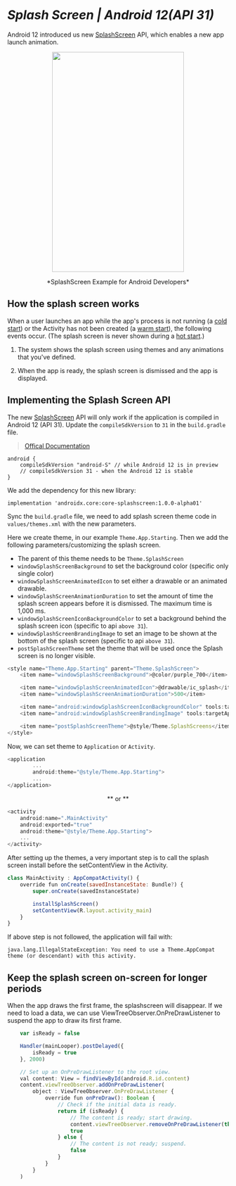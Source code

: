 # _Splash Screen | Android 12(API 31)_

Android 12 introduced us new [SplashScreen](https://developer.android.com/reference/android/window/SplashScreen) API, which enables a new app launch animation.

<p align="center">
  <img width="300" height="500" src="https://developer.android.com/about/versions/12/images/splash-screen-gmail-example.gif">
</p>
<p align="center">
*SplashScreen Example for Android Developers*
</p>

## How the splash screen works
When a user launches an app while the app's process is not running (a [cold start](https://developer.android.com/topic/performance/vitals/launch-time#cold)) or the Activity has not been created (a [warm start](https://developer.android.com/topic/performance/vitals/launch-time#warm)), the following events occur. (The splash screen is never shown during a [hot start](https://developer.android.com/topic/performance/vitals/launch-time#hot).)

1. The system shows the splash screen using themes and any animations that you've defined.

2. When the app is ready, the splash screen is dismissed and the app is displayed.

## Implementing the Splash Screen API
The new [SplashScreen](https://developer.android.com/reference/android/window/SplashScreen) API will only work if the application is compiled in Android 12 (API 31). Update the ``` compileSdkVersion ``` to ``` 31 ``` in the ``` build.gradle ``` file.
>  [Offical Documentation](https://developer.android.com/about/versions/12/features/splash-screen#customize-animation)

```
android {
    compileSdkVersion "android-S" // while Android 12 is in preview
    // compileSdkVersion 31 - when the Android 12 is stable
}
```
We add the dependency for this new library:
```
implementation 'androidx.core:core-splashscreen:1.0.0-alpha01'
```
Sync the ``` build.gradle ``` file, we need to add splash screen theme code in ``` values/themes.xml ``` with the new parameters.

Here we create theme, in our example ``` Theme.App.Starting ```. Then we add the following parameters/customizing the splash screen.

- The parent of this theme needs to be ``` Theme.SplashScreen ```
- ``` windowSplashScreenBackground ``` to set the background color (specific only single color)
- ``` windowSplashScreenAnimatedIcon ``` to set either a drawable or an animated drawable.
- ``` windowSplashScreenAnimationDuration ``` to set the amount of time the splash screen appears before it is dismissed. The maximum time is 1,000 ms.
- ``` windowSplashScreenIconBackgroundColor ``` to set a background behind the splash screen icon (specific to api ``` above 31 ```).
- ``` windowSplashScreenBrandingImage ``` to set an image to be shown at the bottom of the splash screen (specific to api ``` above 31 ```).
- ``` postSplashScreenTheme ``` set the theme that will be used once the Splash screen is no longer visible.

```js
<style name="Theme.App.Starting" parent="Theme.SplashScreen">
    <item name="windowSplashScreenBackground">@color/purple_700</item>

    <item name="windowSplashScreenAnimatedIcon">@drawable/ic_splash</item>
    <item name="windowSplashScreenAnimationDuration">500</item>

    <item name="android:windowSplashScreenIconBackgroundColor" tools:targetApi="31">@color/teal_700</item>
    <item name="android:windowSplashScreenBrandingImage" tools:targetApi="31">@drawable/ic_branding</item>

    <item name="postSplashScreenTheme">@style/Theme.SplashScreens</item>
</style>
```

Now, we can set theme to ``` Application ``` or ``` Activity ```.
```js
<application
        ...
        android:theme="@style/Theme.App.Starting">
        ...
</application>
```

<p align="center">
** or **
</p>

```js
<activity
    android:name=".MainActivity"
    android:exported="true"
    android:theme="@style/Theme.App.Starting">
    ...
</activity>
```

After setting up the themes, a very important step is to call the splash screen install before the setContentView in the Activity.
```js
class MainActivity : AppCompatActivity() {
    override fun onCreate(savedInstanceState: Bundle?) {
        super.onCreate(savedInstanceState)

        installSplashScreen()
        setContentView(R.layout.activity_main)
    }
}
```

If above step is not followed, the application will fail with:
```
java.lang.IllegalStateException: You need to use a Theme.AppCompat theme (or descendant) with this activity.
```

## Keep the splash screen on-screen for longer periods
When the app draws the first frame, the splashscreen will disappear. If we need to load a data, we can use ViewTreeObserver.OnPreDrawListener to suspend the app to draw its first frame.
```js
    var isReady = false

    Handler(mainLooper).postDelayed({
        isReady = true
    }, 2000)

    // Set up an OnPreDrawListener to the root view.
    val content: View = findViewById(android.R.id.content)
    content.viewTreeObserver.addOnPreDrawListener(
        object : ViewTreeObserver.OnPreDrawListener {
            override fun onPreDraw(): Boolean {
                // Check if the initial data is ready.
                return if (isReady) {
                    // The content is ready; start drawing.
                    content.viewTreeObserver.removeOnPreDrawListener(this)
                    true
                } else {
                    // The content is not ready; suspend.
                    false
                }
            }
        }
    )
```

